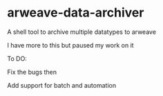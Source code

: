 # arweave-data-archiver

A shell tool to archive multiple datatypes to arweave

I have more to this but paused my work on it

To DO:

Fix the bugs then

Add support for batch and automation

